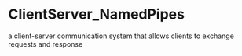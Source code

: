 # ClientServer_NamedPipes
 a client-server communication system that allows clients to exchange requests and response
